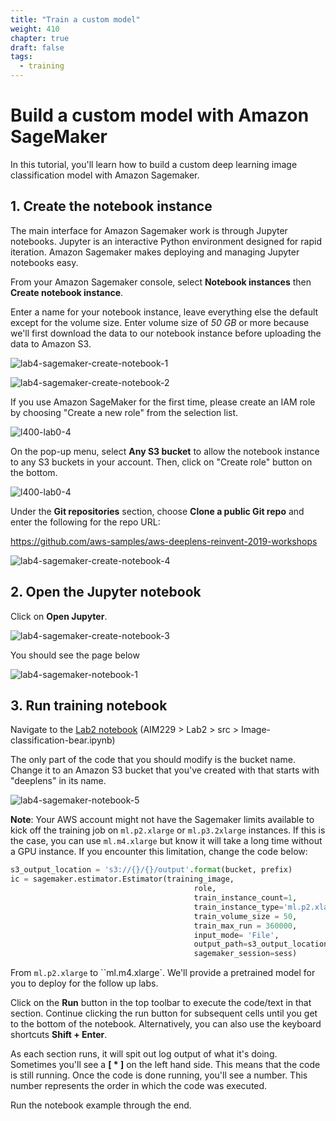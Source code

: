 ```yaml
---
title: "Train a custom model"
weight: 410
chapter: true
draft: false
tags:
  - training
---
```

# Build a custom model with Amazon SageMaker

In this tutorial, you'll learn how to build a custom deep learning image classification model with Amazon Sagemaker.

## 1. Create the notebook instance

The main interface for Amazon Sagemaker work is through Jupyter notebooks. Jupyter is an interactive Python environment designed for rapid iteration. Amazon Sagemaker makes deploying and managing Jupyter notebooks easy.

From your Amazon Sagemaker console, select **Notebook instances** then **Create notebook instance**.

Enter a name for your notebook instance, leave everything else the default except for the volume size. Enter volume size of *50 GB* or more because we'll first download the data to our notebook instance before uploading the data to Amazon S3.

![lab4-sagemaker-create-notebook-1](/images/400_train_a_custom_model/lab4-sagemaker-create-notebook-1.png)

![lab4-sagemaker-create-notebook-2](/images/400_train_a_custom_model/lab4-sagemaker-create-notebook-2.png)



If you use Amazon SageMaker for the first time, please create an IAM role by choosing "Create a new role" from the selection list.

![l400-lab0-4](/images/400_train_a_custom_model/lab4-sagemaker-create-notebook-6.png)

On the pop-up menu, select **Any S3 bucket** to allow the notebook instance to any S3 buckets in your account. Then, click on "Create role" button on the bottom.

![l400-lab0-4](/images/400_train_a_custom_model/lab4-sagemaker-create-notebook-5.png)

Under the **Git repositories** section, choose **Clone a public Git repo** and enter the following for the repo URL:

https://github.com/aws-samples/aws-deeplens-reinvent-2019-workshops

![lab4-sagemaker-create-notebook-4](/images/400_train_a_custom_model/lab4-sagemaker-create-notebook-4.png)



## 2. Open the Jupyter notebook

Click on **Open Jupyter**.

![lab4-sagemaker-create-notebook-3](/images/400_train_a_custom_model/lab4-sagemaker-create-notebook-3.png)



You should see the page below

![lab4-sagemaker-notebook-1](/images/400_train_a_custom_model/lab4-sagemaker-notebook-1.png)



## 3. Run training notebook

Navigate to the [Lab2 notebook](src/Image-classification-bear.ipynb) (AIM229 > Lab2 > src > Image-classification-bear.ipynb)

The only part of the code that you should modify is the bucket name. Change it to an Amazon S3 bucket that you've created with that starts with "deeplens" in its name.

![lab4-sagemaker-notebook-5](/images/400_train_a_custom_model/lab4-sagemaker-notebook-5.png)

**Note**: Your AWS account might not have the Sagemaker limits available to kick off the training job on `ml.p2.xlarge` or `ml.p3.2xlarge` instances. If this is the case, you can use `ml.m4.xlarge` but know it will take a long time without a GPU instance. If you encounter this limitation, change the code below:

```python
s3_output_location = 's3://{}/{}/output'.format(bucket, prefix)
ic = sagemaker.estimator.Estimator(training_image,
                                         role, 
                                         train_instance_count=1, 
                                         train_instance_type='ml.p2.xlarge',
                                         train_volume_size = 50,
                                         train_max_run = 360000,
                                         input_mode= 'File',
                                         output_path=s3_output_location,
                                         sagemaker_session=sess)
```



From `ml.p2.xlarge` to ``ml.m4.xlarge`. We'll provide a pretrained model for you to deploy for the follow up labs.

Click on the **Run** button in the top toolbar to execute the code/text in that section. Continue clicking the run button for subsequent cells until you get to the bottom of the notebook. Alternatively, you can also use the keyboard shortcuts **Shift + Enter**.

As each section runs, it will spit out log output of what it's doing. Sometimes you'll see a **[ * ]** on the left hand side. This means that the code is still running. Once the code is done running, you'll see a number. This number represents the order in which the code was executed.

Run the notebook example through the end.
